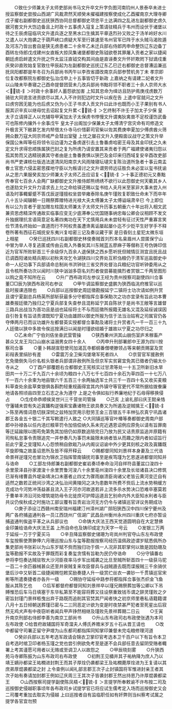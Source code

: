 <!-- { "loadSidebar": true } -->
　　○致仕少师兼太子太师吏部尚书马文升卒文升字负图河南钧州人景泰卒未进士授监察御史尝按山西湖广风裁肃然天顺癸未擢福建按察使成化乙酉擢南京大理寺卿戊子擢右副都御史巡抚狭西协同总督都御史项忠平土达满四之乱进左副都御史虏久据河套文升大饬边备且上时政十五事虏入寇复上策请驻精兵于韦州而设伏于诸堡以待之壬辰虏寇临巩文升遣兵逐之至黑水口生擒其平章迭烈孙又败之于汤羊岭好水川又遣人以大炮袭之于葫芦峡口虏疑大军至行甚速至韦州官军已阵于水头贼马渴败遁及河冻乃皆出套自是狭无虏患者二十余年乙未迁兵部右侍郎丙申命整饬辽东边备丁酉转左侍郎戊戌建州女直叛大掠凤集诸堡都御史陈钺欲卷其罪屠入贡者之家以捷闻朝廷虏启衅遣文升抚之忤太监汪直钺交构其间由是直诬奏文升怀奸欺罔下狱谪戍重庆癸卯直败始复官致仕甲辰起为左副都御史巡抚辽东乙巳迁右都御史总督漕运兼巡抚凤阳都郡是年冬召为兵部尚书丙午以李孜省譛改南京兵部参赞机务丁未  孝宗即位复改都察院左都御史弘治戊申上十五事皆切于新政  上嘉纳之有请建二妃者文升以山陵未毕奏寝之己酉命提督团营未几改兵部尚书黜将领不职者三十余人京师大水＜锍-釒＞时政十余事奸人蓄怨欲加害  上知其忠命为缉访且防护焉庚戌虏数万骑驻大同诡言进贡欲尽以其人入不许则犯边时文升以疾在告  上遣中官就问之文升曰虏穷困无能为也后虏又伪为小王子书求入贡文升曰此诈也既而小王子果别有书人服其识辛亥以继母忧去诏起复文升累＜锍-釒＞乞终制不许壬子加太子少保  皇太子立请择正人以充辅导甲寅加太子太保虏书悖慢文升谓夷狄禽兽不足校谨饬武备可也陈修内攘外十余事戊午  皇太子出阁加少保兼太子太傅清宁宫灾命有司修造文升极言天下敝甚乞发内帑借太仆寺马价惜薪司官柴以佐其费庚申夏加少傅虏酋火筛拥众数万寇大同京师戒严会彗出室璧  上忧之屡召文升入便殿面议战守之策文升举保国公朱晖等任将领令沿边谨为之备虏遂引去土鲁番虏哈密王母及其金印抚之久未定文升求得忠顺族属狭巴封之复为所虏乃请安置其来贡者于两广福建使诸夷归怨以孤其势而又选精锐袭其守者由是土鲁番畏惧以狭巴及金印来归西域复安辛酉改吏部尚书严吏课核仕版选法遂清凤阳南京大风雨陵寝坛壝灾复陈治道所急者十事云南孟餋土官思六侵孟密思揲地守臣以为叛请讨之文升谓劳师远征胜负未必宜以玺书抚谕从之思六果服癸亥加少师兼太子太师乙丑应诏复＜锍-釒＞十事正德初元又奏黜传奉官七百余人会两广缺都御史文升推侍郎熊绣绣不欲行以此怨御史何天衢其乡人也遂劾文升文升力请求去上允之命给驿还赐以玺书给人夫月米至家非大事未尝入州语及时事輙颦蹙不答戊辰逆瑾擅权坐尝举雍泰除名庚午瑾败复职致仕命未下而卒年八十五讣闻辍朝一日赐祭葬赠特进光禄大夫太傅兼太子太傅谥端肃辛巳  今上即位有以公为言者于是加赠左柱国太师兼太子太师文升历事五朝垂六十年出将入相文武兼资思虑精深传通故实临事应变无少底滞奉公忧国随事纳忠每公卿会议相顾不发文升独据理抗言语简意足名著四夷功在天下尤慎用兵未未尝轻有征讨天性严重寡言笑俭节清名终始如一直道而行不阿权贵虽遭谗离诟屡起屡仆迄不少贬平生好学手不释卷所著有西征石城抚安东夷兴复哈密三记及奏议藏于家  是日昏刻土星犯太微东垣上相星
　　○癸巳巡抚四川右副都御史林俊奏贼首刘烈本名臬眉州人尝匿保宁山中冒为举人寻复逃匿或传由云南入外番矣其川东贼蓝五廖麻子等僣称王号伪铸印信近为官军所败斩首三千余级俘九百余人退保狭之西乡愿听抚但贼情叵测宜且抚且战已调酉阳诸处精兵期以初秋夹攻乞令湖狭四川交界处互积刍粮仍于清军巡盐御史中命一人纪功事下兵部请命总制尚书洪钟驻三省交界处督治兵粮纪功官听钟委用从之且令核所奏功次以闻时川狭中汹汹多窃名刘烈者俊尝募能擒烈者赏银二千两至图形以购之竟不知所在云
　　○升广西布政司左参议王经为贵州按察司副使四川佥事董□□辰为狭西布政司右参议
　　○甲午调监察御史盛鹏为狭西临洮府推官以巡盐时报课违限也
　　○兵部以巡按御史周廷徵勘报延宁二镇将士功次请如例升赏且谓宁夏副总兵杨英所部斩获最多分守都指挥佥事保勣次之功亦宜录有旨此功本曹雄奏报廷徵乃独归之宁夏兵部复失查参且混称延宁其自陈状于是尚书王敞等言雄督三路兵出战当为首功且是战也延绥将士不与而廷徵所报籍无雄名又混及延绥诚误因自引咎复有旨诘责谓既知宁夏功由雄顾以御史所报为信于法当治姑宥之司属官仍各夺俸两月已而议功雄升左都督英实授都督佥事勣及诸将士升赏者凡一千一百三十九人廷徵以狭中多故令俟巡按满日以闻是时瑾欲结婚于雄故以宁夏之功尽归之
　　○乙未命广宁伯刘佶坐奋武营管操
　　○狭西秦州洪其山崩伤室庐禾稼畜产甚众又龙王沟口山崩水溢溺男女四十余人
　　○丙申升刑部署郎中王源为四川按察司佥事
　　○董卜韩胡宣慰使司加渴瓦寺都纲番僧哽滕领占等来朝贡赐宴及赏彩叚表里绢钞有差
　　○雷震万全卫柴沟堡墩军死者四人
　　○京营官军援赦例乞免徵倒失马价名桩头银者兵部谓非赦例所及但京军实贫窘宜免其已徵者仍输太仆寺从之
　　○丁酉户部覆题右佥都御史王宪核实过甘肃等处一十五卫所新旧水旱田共一十万二千九百六十余顷为粮四十八万七千七百四十余石为草四百一十七万八千一百六十余束为地亩银六千五百三十余两抽选军士共三千一百四十名又收买麦粮料草查处余盐草束银俱各斟酌轻重规画得宜其内外镇守等官更代不常所据给拨餋廉地请各照顷亩四至立石志之永为遵守  上是之令俱如拟行养廉地纪于石毋得移换侵占
　　○戊戌命恭顺侯吴世兴三千营坐司管操
　　○己亥  上谕礼部曰庆王懿亲恪守藩辅未尝有失近寘鐇构逆强索宝纛诸物王欲具奏又为所遏及逆贼擒王＜锍-釒＞陈至再情词恳切朕深悯之兹特加赏用示慰劳王金三百银五千丰林弘农真宁巩昌诸郡王各金五十银二千其写敕遣行人致之
○大同镇巡等官叶椿等奏都御史周南户部郎中孙禄各以任内浥烂粮草罚令加倍偿纳久系未完近遇恩诏例应原免以请有旨罪南等迁延踰限以图苟免第免其加倍仍如原数追陪完日乃放为民又诘责原监追并原籍有司徇私怠事令责限追完一并参奏凡为事罚未踰限未纳者皆从而趣之限内者如诏旨行前此宁夏之变瑾知人心怨愤稍自歛戢乃从内阁议诏谕中外少更其刻核之政及寘鐇既平旋即悔之故虽诏恩所及皆不得开释云
　　○赐都督同知刘景祥本身妻及三代诰命景祥逆瑾兄也冒功为锦衣卫指挥管南镇抚司事至是疾笃瑾为乞恩遂进都督同知并与诰命
　　○工部左侍郎兼右副都御史崔岩奏顷奉命治河自祥符县董盆口浚四十余里荥泽县孙家渡浚十余里贾鲁河浚八十余里亳州浚四十余里及长垣诸县决口修筑已渐有绪曹县外堤染靖决口未塞者止四丈为骤雨崩溃臣询诸父老皆云黄河变迁自有适然之数若正统间沙湾之决弘治间黄陵冈之决为患数年所费不赀后上流水势稍缓方克成功今河势冲荡益甚且流入王子河亦河故道若非上流多杀水势决口恐难卒塞莫若于曹单丰沛沿河处增筑堤防毋令北徙庶可护障运道且乞别命内外大臣知水利者与臣共议仍俟秋成之时施功工部议覆有旨责岩治河无方仍令与诸镇巡官详议务期成功
　　○庚子添设江西赣州南安瑞州福建汀州漳州湖广郧阳狭西汉中四川保宁夔州及两广各府捕盗通判各一员江西饶州广信湖广武昌岳州衡州永州四川重庆七府亦暂设捕盗通判俟盗平革之从兵部议也
　　○命铸大庆法王西天觉道圆明自在大定慧佛金印兼给诰命大庆法王盖  上所自命也及铸印成定为天字一号云
　　○发银三万两于延绥一万于宁夏买马
　　○辛丑降监察御史储珊为岢岚州判官夺山东左布政使车玺按察使萧翀俸六月珊巡按山东与玺等勘报按察司经历温佩政迹谓岁赋悉佩所办集吏部尚书张彩以为山东岁赋不赀而独归功于佩一人况非其职掌何以致是因劾珊及玺等勘报不实故及于罪既而彩复奏玺贪懦有旨勒为民仍夺诰命
　　○分守镇番右参将李恺奏达贼驻牧大沙河臣夜率马步军出城袭之比旦至贼所斩首四十一级获马驼一百二十余匹器械甚众还至井泉贼复来攻臣督兵与战贼遁去既而谍报贼三千余骑伏堡后沙中又斩首二级捷闻赐恺敕奖励奏捷人升一级赏纻丝衣一袭钞一千贯镇巡官宋彬等所遣奏捷者亦各升一级
　　○赐协守延绥中路参将都指挥佥事张杰织金飞鱼服从其陈乞也
　　○后军都督府都督同知刘景祥卒以瑾兄赐祭葬加等公卿以下吊赙惟恐后车马日填塞于东华私第至不能容将葬又往设祭重致钱币谓之辞灵瑾败之夕密旨封瑾门景祥柩曳出弃于路既而追削其官焚其尸闻者快之初京师里巷私语籍籍谓八月十五日倾朝送葬瑾已密与二三同恶定计欲为变是时夜禁甚严犯者至死星出后寂然无鸡犬声有中夜窃听者闻兵甲声铮然相继及瑾败先景祥葬期二日云
　　○壬寅升南京刑部右侍郎李善为南京工部尚书
　　○升山东布政司右布政使张遇为本司左布政使
○给晋府故辅国将军奇澢夫人傅氏养赡米岁五十石从晋王请也
　　○改中都留守司署正留守尹竲为山东都司都指挥同知掌印兼督未完屯粮修理河道
　　○癸卯兵部以五年考选军政请会锦衣卫掌印官考选本卫千百户以下有旨令本卫自考选时绾卫印者杨玉瑾之党也尝引例欲免考至是遂不会兵部任意去留阴受赂者輙署上考其谨愿可用者以无赂或至调卫人以故怨之
　　○甲辰晓刻雾
　　○升狭西苑马寺卿陈振为山东布政司右布政使
　　○初荆王见橚并其子祐枘降为庶人乃以靖王嫡孙都梁王祐橺进封荆王而其子厚烇仍袭都梁王及祐橺薨厚烇进为王复请以其庶弟厚焜袭都梁之封  上令查例以闻礼部言郡王次子止封镇国将军惟进封亲王者其次子始有奏请加封郡王例如辽庆周三王其次子皆袭封郡王然出持恩乃许厚焜袭都梁王
　　○山西按察司提学副使陈凤梧＜锍-釒＞言提学所奉敕谕不许布按二司及巡按御史侵越职事顷年各布政司乡试提学官已将应试生儒考定入场而巡按御史又会二司覆考重加去取实为侵越  上曰巡按者自有监临职任如有奸弊则当纠察考试属之提学各官宜勿预
